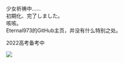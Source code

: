 少女祈祷中……</br>
初期化、完了しました。</br>
咳咳。</br>
Eternal973的GitHub主页，并没有什么特别之处。</br>

2022高考备考中

![](https://github-readme-stats.vercel.app/api?username=Eternal973&show_icons=true&icon_color=0366d6&bg_color=ffffff&hide_title=true&hide=contribs&include_all_commits=true)
